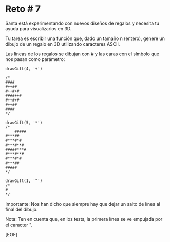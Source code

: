 # Reto # 7

Santa está experimentando con nuevos diseños de regalos y necesita tu ayuda para visualizarlos en 3D.

Tu tarea es escribir una función que, dado un tamaño n (entero), genere un dibujo de un regalo en 3D utilizando caracteres ASCII.

Las líneas de los regalos se dibujan con # y las caras con el símbolo que nos pasan como parámetro:

    drawGift(4, '+')

    /*
    ####
    #++##
    #++#+#
    ####++#
    #++#+#
    #++##
    ####
    */

    drawGift(5, '*')
    /*
        #####
    #***##
    #***#*#
    #***#**#
    #####***#
    #***#**#
    #***#*#
    #***##
    #####
    */

    drawGift(1, '^')
    /*
    #
    */

Importante: Nos han dicho que siempre hay que dejar un salto de línea al final del dibujo.

Nota: Ten en cuenta que, en los tests, la primera línea se ve empujada por el caracter ".

[EOF]
